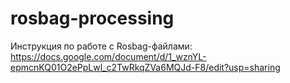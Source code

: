 # rosbag-processing

Инструкция по работе с Rosbag-файлами: https://docs.google.com/document/d/1_wznYL-epmcnKQ01O2ePpLwl_c2TwRkqZVa6MQJd-F8/edit?usp=sharing
